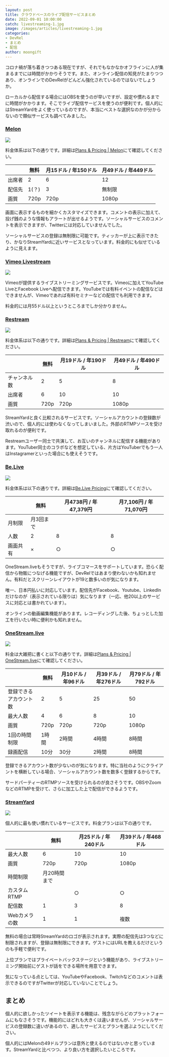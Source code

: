 ```yaml
---
layout: post
title: クラウドベースのライブ配信サービスまとめ
date: 2022-09-01 10:00:00
catch: livestreaming-1.jpg
image: /images/articles/livestreaming-1.jpg
categories:
- DevRel
- まとめ
- 配信
author: moongift
---
```


コロナ禍が落ち着きつつある現在ですが、それでもなかなかオフラインに人が集まるまでには時間がかかりそうです。また、オンライン配信の知見がたまりつつあり、オンラインでのDevRelがどんどん強化されているのではないでしょうか。

ローカルから配信する場合にはOBSを使うのが早いですが、設定や慣れるまでに時間がかかります。そこでライブ配信サービスを使うのが便利です。個人的にはStreamYardをよく使っているのですが、本当にベストな選択なのかが分からないので類似サービスも調べてみました。

### [Melon](https://melonapp.com/)

![](/images/articles/livestreaming-6.jpg)

料金体系は以下の通りです。詳細は[Plans & Pricing \| Melon](https://melonapp.com/pricing)にて確認してください。

|  | 無料 | 月15ドル / 年150ドル | 月49ドル / 年449ドル |
|-----|-----|-----|-----|
| 出席者 | 2 | 6 | 12 |
| 配信先 | 1(？) |  3 | 無制限 |
| 画質 | 720p | 720p | 1080p |

画面に表示するものを細かくカスタマイズできます。コメントの表示に加えて、投げ銭のような情報もアラートが出せるようです。ソーシャルサービスのコメントを表示できますが、Twitterには対応していませんでした。

ソーシャルサービスの登録は無制限に可能です。ティッカーが上に表示できたり、かなりStreamYardに近いサービスとなっています。料金的にも似せているように見えます。

### [Vimeo Livestream](https://livestream.com/)

![](/images/articles/livestreaming-5.jpg)

Vimeoが提供するライブストリーミングサービスです。Vimeoに加えてYouTube LiveとFacebook Liveへ配信できます。YouTubeでは有料イベントの配信などはできませんが、Vimeoであれば有料セミナーなどの配信でも利用できます。

料金的には月55ドル以上というところまでしか分かりません。

### [Restream](https://restream.io/)

![](/images/articles/livestreaming-4.jpg)

料金体系は以下の通りです。詳細は[Plans & Pricing \| Restream](https://restream.io/pricing?interval=yearly)にて確認してください。

|  | 無料 | 月19ドル / 年190ドル | 月49ドル / 年490ドル |
|-----|-----|-----|-----|
| チャンネル数 | 2 | 5 | 8 |
| 出席者 | 6 | 10 | 10 |
| 画質 | 720p | 720p | 1080p |

StreamYardと良く比較されるサービスです。ソーシャルアカウントの登録数が渋いので、個人的には使わなくなってしまいました。外部のRTMPソースを受け取れるのが便利です。

Restreamユーザー同士で共演して、お互いのチャンネルに配信する機能があります。YouTuber同士のコラボなどを想定している、片方はYouTuberでもう一人はInstagramerといった場合にも使えそうです。

### [Be.Live](https://be.live/)

![](/images/articles/livestreaming-3.jpg)

料金体系は以下の通りです。詳細は[Be.Live Pricing](https://be.live/packages)にて確認してください。

|  | 無料 | 月4738円 / 年47,379円 | 月7,106円 / 年71,070円 |
|-----|-----|-----|-----|
| 月制限 | 月3回まで |   |  |
| 人数 | 2 | 8 | 8 |
| 画面共有 | × | ○ | ○ |

OneStream.liveもそうですが、ライブコマースをサポートしています。恐らく配信から物販につなげる機能ですが、DevRelではあまり使わないかも知れません。有料だとスクリーンレイアウトが19と数多いのが気になります。

唯一、日本円払いに対応しています。配信先がFacebook、Youtube、LinkedInだけなのが（表示されている限りは）気になります（一応、他20以上のサービスに対応とは書かれています）。

オンラインの動画編集機能があります。レコーディングした後、ちょっとした加工を行いたい時に便利かも知れません。

### [OneStream.live](https://www.onestream.live/)

![](/images/articles/livestreaming-2.jpg)

料金は大雑把に書くと以下の通りです。詳細は[Plans & Pricing \| OneStream.live](https://www.onestream.live/pricing)にて確認してください。

|  | 無料 | 月10ドル / 年96ドル | 月39ドル / 年276ドル | 月79ドル / 年792ドル |
|-----|-----|-----|-----|-----|
| 登録できるアカウント数 | 2 | 5 | 25 | 50 |
| 最大人数 | 4 | 6 | 8 | 10 |
| 画質 | 720p | 720p | 720p | 1080p |
| 1回の時間制限 | 1時間 | 2時間 | 4時間 | 8時間 |
| 録画配信 | 10分  | 30分 | 2時間 | 8時間 |

登録できるアカウント数が少ないのが気になります。特に当社のようにクライアントを横断している場合、ソーシャルアカウント数を数多く登録するからです。

サードパーティーのRTMPソースを受けられるのが良さそうです。OBSやZoomなどのRTMPを受けて、さらに加工した上で配信ができるようです。

### [StreamYard](https://streamyard.com/)

![](/images/articles/livestreaming-1.jpg)

個人的に最も使い慣れているサービスです。料金プランは以下の通りです。

|  | 無料 | 月25ドル / 年240ドル | 月39ドル / 年468ドル
|-----|-----|-----|-----|
| 最大人数 | 6 | 10 | 10 |
| 画質 | 720p | 720p | 1080p |
| 時間制限 | 月20時間まで |  |  |
| カスタムRTMP |   | ○ | ○ |
| 配信数 | 1 | 3 | 8 |
| Webカメラの数 | 1 | 1 | 複数 |

無料の場合は常時StreamYardのロゴが表示されます。実際の配信先は3つなどに制限されますが、登録は無制限にできます。ゲストにはURLを教えるだけというのも手軽で便利です。

上位プランではプライベートバックステージという機能があり、ライブストリーミング開始前にゲストが話をできる場所を用意できます。

気になっている点としては、YouTubeやFacebook、Twitchなどのコメントは表示できるのですがTwitterが対応していないことでしょう。

## まとめ

個人的に欲しかったツイートを表示する機能は、残念ながらどのプラットフォームにもなさそうです。機能的にはどれも大きくは違いませんが、ソーシャルサービスの登録数に違いがあるので、適したサービスとプランを選ぶようにしてください。

個人的にはMelonの49ドルプランは意外と使えるのではないかと思っています。StreamYardと比べつつ、より良い方を選択したいところです。

<script>
	$(() => {
		$('table').addClass('table');
	});
</script>